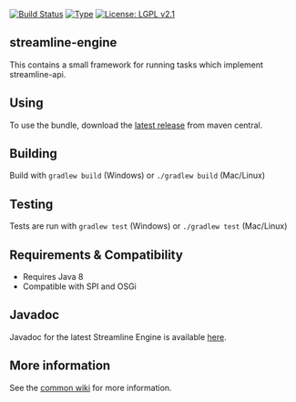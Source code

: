 [![Build Status](https://travis-ci.com/ologolo/streamline-engine.svg?branch=master)](https://travis-ci.com/ologolo/streamline-engine)
[![Type](https://img.shields.io/badge/type-consumer_bundle-blue.svg)](https://github.com/ologolo/wiki/wiki/Types)
[![License: LGPL v2.1](https://img.shields.io/badge/License-LGPL%20v2%2E1%20%28or%20later%29-blue.svg)](https://www.gnu.org/licenses/lgpl-2.1)

## streamline-engine ##
This contains a small framework for running tasks which implement streamline-api.

## Using ##
To use the bundle, download the [latest release](
http://search.maven.org/#search%7Cga%7C1%7Cg%3A%22org.daisy.streamline%22%20AND%20a%3A%22streamline-engine%22) from maven central. 

## Building ##
Build with `gradlew build` (Windows) or `./gradlew build` (Mac/Linux)

## Testing ##
Tests are run with `gradlew test` (Windows) or `./gradlew test` (Mac/Linux)

## Requirements & Compatibility ##
- Requires Java 8
- Compatible with SPI and OSGi

## Javadoc ##
Javadoc for the latest Streamline Engine is available [here](http://ologolo.github.io/streamline-engine/latest/javadoc/).

## More information ##
See the [common wiki](https://github.com/ologolo/wiki/wiki) for more information.
